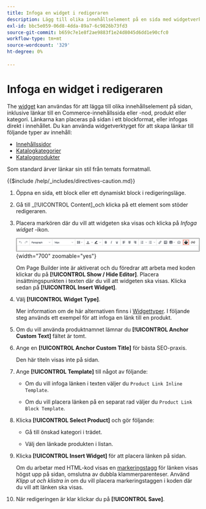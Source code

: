 ```yaml
---
title: Infoga en widget i redigeraren
description: Lägg till olika innehållselement på en sida med widgetverktyget i WYSIWYG-redigeraren.
exl-id: bbc5e059-06d8-4dda-89a7-6c9826b73fd3
source-git-commit: b659c7e1e8f2ae9883f1e24d8045d6dd1e90cfc0
workflow-type: tm+mt
source-wordcount: '329'
ht-degree: 0%

---
```


# Infoga en widget i redigeraren

The [widget](widget-create.md) kan användas för att lägga till olika innehållselement på sidan, inklusive länkar till en Commerce-innehållssida eller -nod, produkt eller kategori. Länkarna kan placeras på sidan i ett blockformat, eller infogas direkt i innehållet. Du kan använda widgetverktyget för att skapa länkar till följande typer av innehåll:

- [Innehållssidor](pages.md)
- [Katalogkategorier](../catalog/categories.md)
- [Katalogprodukter](../catalog/product-create.md)

Som standard ärver länkar sin stil från temats formatmall.

{{$include /help/_includes/directives-caution.md}}

1. Öppna en sida, ett block eller ett dynamiskt block i redigeringsläge.

1. Gå till _[!UICONTROL Content]_och klicka på ett element som stöder redigeraren.

1. Placera markören där du vill att widgeten ska visas och klicka på _Infoga widget_ -ikon.

   ![Verktygsfältet Redigerare - Infoga widget](./assets/editor-toolbar-widget-button.png){width="700" zoomable="yes"}

   Om Page Builder inte är aktiverat och du föredrar att arbeta med koden klickar du på **[!UICONTROL Show / Hide Editor]**. Placera insättningspunkten i texten där du vill att widgeten ska visas. Klicka sedan på **[!UICONTROL Insert Widget]**.

1. Välj **[!UICONTROL Widget Type]**.

   Mer information om de här alternativen finns i [Widgettyper](widgets.md#widget-types). I följande steg används ett exempel för att infoga en länk till en produkt.

1. Om du vill använda produktnamnet lämnar du **[!UICONTROL Anchor Custom Text]** fältet är tomt.

1. Ange en **[!UICONTROL Anchor Custom Title]** för bästa SEO-praxis.

   Den här titeln visas inte på sidan.

1. Ange **[!UICONTROL Template]** till något av följande:

   - Om du vill infoga länken i texten väljer du `Product Link Inline Template`.

   - Om du vill placera länken på en separat rad väljer du `Product Link Block Template`.

1. Klicka **[!UICONTROL Select Product]** och gör följande:

   - Gå till önskad kategori i trädet.

   - Välj den länkade produkten i listan.

1. Klicka **[!UICONTROL Insert Widget]** för att placera länken på sidan.

   Om du arbetar med HTML-kod visas en [markeringstagg](../systems/markup-tags.md) för länken visas högst upp på sidan, omslutna av dubbla klammerparenteser. Använd _Klipp ut och klistra in_ om du vill placera markeringstaggen i koden där du vill att länken ska visas.

1. När redigeringen är klar klickar du på **[!UICONTROL Save]**.
